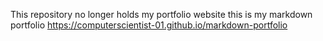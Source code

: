 This repository no longer holds my portfolio website
this is my markdown portfolio
https://computerscientist-01.github.io/markdown-portfolio
